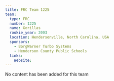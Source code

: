 ```yaml
---
title: FRC Team 1225
team:
  type: FRC
  number: 1225
  name: Gorillas
  rookie_year: 2003
  location: Hendersonville, North Carolina, USA
  sponsors:
    - BorgWarner Turbo Systems
    - Henderson County Public Schools
  links:
    Website: 
---
```

No content has been added for this team